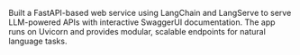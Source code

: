 Built a FastAPI-based web service using LangChain and LangServe to serve LLM-powered APIs with interactive SwaggerUI documentation. The app runs on Uvicorn and provides modular, scalable endpoints for natural language tasks.

